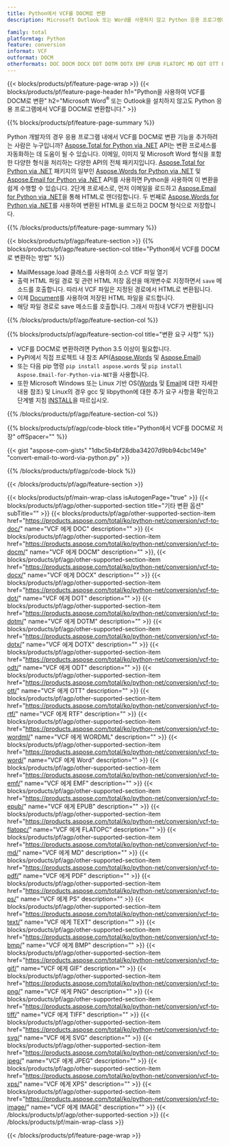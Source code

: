 ```yaml
---
title: Python에서 VCF를 DOCM로 변환
description: Microsoft Outlook 또는 Word를 사용하지 않고 Python 응용 프로그램에서 VCF를 DOCM로 저장 

family: total
platformtag: Python
feature: conversion
informat: VCF
outformat: DOCM
otherformats: DOC DOCM DOCX DOT DOTM DOTX EMF EPUB FLATOPC MD ODT OTT PCL PDF PS RTF TEXT WORD WORDML BMP GIF IMAGE JPEG TIFF PNG SVG XPS
---
```

{{< blocks/products/pf/feature-page-wrap >}}
{{< blocks/products/pf/feature-page-header h1="Python을 사용하여 VCF를 DOCM로 변환" h2="Microsoft Word<sup>&reg;</sup> 또는 Outlook을 설치하지 않고도 Python 응용 프로그램에서 VCF를 DOCM로 변환합니다." >}}

{{% blocks/products/pf/feature-page-summary %}}

Python 개발자의 경우 응용 프로그램 내에서 VCF를 DOCM로 변환 기능을 추가하려는 사람은 누구입니까? [Aspose.Total for Python via .NET](https://products.aspose.com/total/python-net/) API는 변환 프로세스를 자동화하는 데 도움이 될 수 있습니다. 이메일, 이미지 및 Microsoft Word 형식을 포함한 다양한 형식을 처리하는 다양한 API의 전체 패키지입니다. [Aspose.Total for Python via .NET](https://products.aspose.com/total/python-net/) 패키지의 일부인 [Aspose.Words for Python via .NET](https://products.aspose.com/words/python-net/) 및 [Aspose.Email for Python via .NET](https://products.aspose.com/email/python-net/) API를 사용하면 Python을 사용하여 이 변환을 쉽게 수행할 수 있습니다. 2단계 프로세스로, 먼저 이메일을 로드하고 [Aspose.Email for Python via .NET](https://products.aspose.com/email/python-net/)을 통해 HTML로 렌더링합니다. 두 번째로 [Aspose.Words for Python via .NET](https://products.aspose.com/words/python-net/)를 사용하여 변환된 HTML을 로드하고 DOCM 형식으로 저장합니다.

{{% /blocks/products/pf/feature-page-summary %}}

{{< blocks/products/pf/agp/feature-section >}}
{{% blocks/products/pf/agp/feature-section-col title="Python에서 VCF를 DOCM로 변환하는 방법" %}}

- MailMessage.load 클래스를 사용하여 소스 VCF 파일 열기
- 출력 HTML 파일 경로 및 관련 HTML 저장 옵션을 매개변수로 지정하면서 `save` 메소드를 호출합니다. 따라서 VCF 파일은 지정된 경로에서 HTML로 변환됩니다.
- 이제 [Document](https://reference.aspose.com/words/python-net/aspose.words/document/)를 사용하여 저장된 HTML 파일을 로드합니다.
- 해당 파일 경로로 save 메소드를 호출합니다. 그래서 마침내 VCF가 변환됩니다

{{% /blocks/products/pf/agp/feature-section-col %}}

{{% blocks/products/pf/agp/feature-section-col title="변환 요구 사항" %}}

- VCF를 DOCM로 변환하려면 Python 3.5 이상이 필요합니다.
- PyPI에서 직접 프로젝트 내 참조 API([Aspose.Words](https://pypi.org/project/aspose-words/) 및 [Aspose.Email](https://pypi.org/project/Aspose.Email-for-Python-via-NET/))
- 또는 다음 pip 명령 ```pip install aspose.words``` 및 ```pip install Aspose.Email-for-Python-via-NET```을 사용합니다. 
- 또한 Microsoft Windows 또는 Linux 기반 OS([Words](https://docs.aspose.com/words/python-net/system-requirements/) 및 [Email](https://docs.aspose.com/email/python-net/system-requirements/)에 대한 자세한 내용 참조) 및 Linux의 경우 gcc 및 libpython에 대한 추가 요구 사항을 확인하고 단계별 지침 [INSTALL](https://docs.aspose.com/words/python-net/installation/)을 따르십시오.
 

{{% /blocks/products/pf/agp/feature-section-col %}}

{{% blocks/products/pf/agp/code-block title="Python에서 VCF를 DOCM로 저장" offSpacer="" %}}

{{< gist "aspose-com-gists" "1dbc5b4bf28dba34207d9bb94cbc149e" "convert-email-to-word-via-python.py" >}}

{{% /blocks/products/pf/agp/code-block %}}

{{< /blocks/products/pf/agp/feature-section >}}

{{< blocks/products/pf/main-wrap-class isAutogenPage="true" >}}
{{< blocks/products/pf/agp/other-supported-section title="기타 변환 옵션" subTitle="" >}}
{{< blocks/products/pf/agp/other-supported-section-item href="https://products.aspose.com/total/ko/python-net/conversion/vcf-to-doc/" name="VCF 에게 DOC" description="" >}}
{{< blocks/products/pf/agp/other-supported-section-item href="https://products.aspose.com/total/ko/python-net/conversion/vcf-to-docm/" name="VCF 에게 DOCM" description="" >}},
{{< blocks/products/pf/agp/other-supported-section-item href="https://products.aspose.com/total/ko/python-net/conversion/vcf-to-docx/" name="VCF 에게 DOCX" description="" >}}
{{< blocks/products/pf/agp/other-supported-section-item href="https://products.aspose.com/total/ko/python-net/conversion/vcf-to-dot/" name="VCF 에게 DOT" description="" >}}
{{< blocks/products/pf/agp/other-supported-section-item href="https://products.aspose.com/total/ko/python-net/conversion/vcf-to-dotm/" name="VCF 에게 DOTM" description="" >}}
{{< blocks/products/pf/agp/other-supported-section-item href="https://products.aspose.com/total/ko/python-net/conversion/vcf-to-dotx/" name="VCF 에게 DOTX" description="" >}}
{{< blocks/products/pf/agp/other-supported-section-item href="https://products.aspose.com/total/ko/python-net/conversion/vcf-to-odt/" name="VCF 에게 ODT" description="" >}}
{{< blocks/products/pf/agp/other-supported-section-item href="https://products.aspose.com/total/ko/python-net/conversion/vcf-to-ott/" name="VCF 에게 OTT" description="" >}}
{{< blocks/products/pf/agp/other-supported-section-item href="https://products.aspose.com/total/ko/python-net/conversion/vcf-to-rtf/" name="VCF 에게 RTF" description="" >}}
{{< blocks/products/pf/agp/other-supported-section-item href="https://products.aspose.com/total/ko/python-net/conversion/vcf-to-wordml/" name="VCF 에게 WORDML" description="" >}}
{{< blocks/products/pf/agp/other-supported-section-item href="https://products.aspose.com/total/ko/python-net/conversion/vcf-to-word/" name="VCF 에게 Word" description="" >}}
{{< blocks/products/pf/agp/other-supported-section-item href="https://products.aspose.com/total/ko/python-net/conversion/vcf-to-emf/" name="VCF 에게 EMF" description="" >}}
{{< blocks/products/pf/agp/other-supported-section-item href="https://products.aspose.com/total/ko/python-net/conversion/vcf-to-epub/" name="VCF 에게 EPUB" description="" >}}
{{< blocks/products/pf/agp/other-supported-section-item href="https://products.aspose.com/total/ko/python-net/conversion/vcf-to-flatopc/" name="VCF 에게 FLATOPC" description="" >}}
{{< blocks/products/pf/agp/other-supported-section-item href="https://products.aspose.com/total/ko/python-net/conversion/vcf-to-md/" name="VCF 에게 MD" description="" >}}
{{< blocks/products/pf/agp/other-supported-section-item href="https://products.aspose.com/total/ko/python-net/conversion/vcf-to-pdf/" name="VCF 에게 PDF" description="" >}}
{{< blocks/products/pf/agp/other-supported-section-item href="https://products.aspose.com/total/ko/python-net/conversion/vcf-to-ps/" name="VCF 에게 PS" description="" >}}
{{< blocks/products/pf/agp/other-supported-section-item href="https://products.aspose.com/total/ko/python-net/conversion/vcf-to-text/" name="VCF 에게 TEXT" description="" >}}
{{< blocks/products/pf/agp/other-supported-section-item href="https://products.aspose.com/total/ko/python-net/conversion/vcf-to-bmp/" name="VCF 에게 BMP" description="" >}}
{{< blocks/products/pf/agp/other-supported-section-item href="https://products.aspose.com/total/ko/python-net/conversion/vcf-to-gif/" name="VCF 에게 GIF" description="" >}}
{{< blocks/products/pf/agp/other-supported-section-item href="https://products.aspose.com/total/ko/python-net/conversion/vcf-to-png/" name="VCF 에게 PNG" description="" >}}
{{< blocks/products/pf/agp/other-supported-section-item href="https://products.aspose.com/total/ko/python-net/conversion/vcf-to-tiff/" name="VCF 에게 TIFF" description="" >}}
{{< blocks/products/pf/agp/other-supported-section-item href="https://products.aspose.com/total/ko/python-net/conversion/vcf-to-svg/" name="VCF 에게 SVG" description="" >}}
{{< blocks/products/pf/agp/other-supported-section-item href="https://products.aspose.com/total/ko/python-net/conversion/vcf-to-jpeg/" name="VCF 에게 JPEG" description="" >}}
{{< blocks/products/pf/agp/other-supported-section-item href="https://products.aspose.com/total/ko/python-net/conversion/vcf-to-xps/" name="VCF 에게 XPS" description="" >}}
{{< blocks/products/pf/agp/other-supported-section-item href="https://products.aspose.com/total/ko/python-net/conversion/vcf-to-image/" name="VCF 에게 IMAGE" description="" >}}
{{< /blocks/products/pf/agp/other-supported-section >}}
{{< /blocks/products/pf/main-wrap-class >}}

{{< /blocks/products/pf/feature-page-wrap >}}